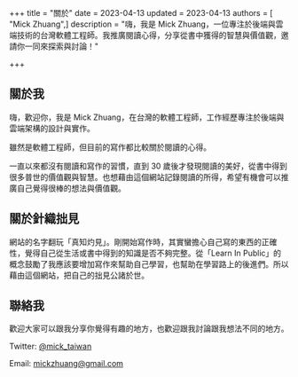 +++
title = "關於"
date = 2023-04-13
updated = 2023-04-13
authors = [ "Mick Zhuang",]
description = "嗨，我是 Mick Zhuang，一位專注於後端與雲端技術的台灣軟體工程師。我推廣閱讀心得，分享從書中獲得的智慧與價值觀，邀請你一同來探索與討論！"

+++

## 關於我

嗨，歡迎你，我是 Mick Zhuang，在台灣的軟體工程師，工作經歷專注於後端與雲端架構的設計與實作。

雖然是軟體工程師，但目前的寫作都比較關於閱讀的心得。

一直以來都沒有閱讀和寫作的習慣，直到 30 歲後才發現閱讀的美好，從書中得到很多普世的價值觀與智慧。也想藉由這個網站記錄閱讀的所得，希望有機會可以推廣自己覺得很棒的想法與價值觀。

## 關於針織拙見

網站的名字翻玩「真知灼見」。剛開始寫作時，其實蠻擔心自己寫的東西的正確性，覺得自己從生活或書中得到的知識是否不夠完整。從「Learn In Public」的概念鼓勵了我應該要增加寫作來幫助自己學習，也幫助在學習路上的後進們。所以藉由這個網站，把自己的拙見公諸於世。

## 聯絡我

歡迎大家可以跟我分享你覺得有趣的地方，也歡迎跟我討論跟我想法不同的地方。

Twitter: [@mick_taiwan](https://twitter.com/mick_taiwan)

Email: mickzhuang@gmail.com
